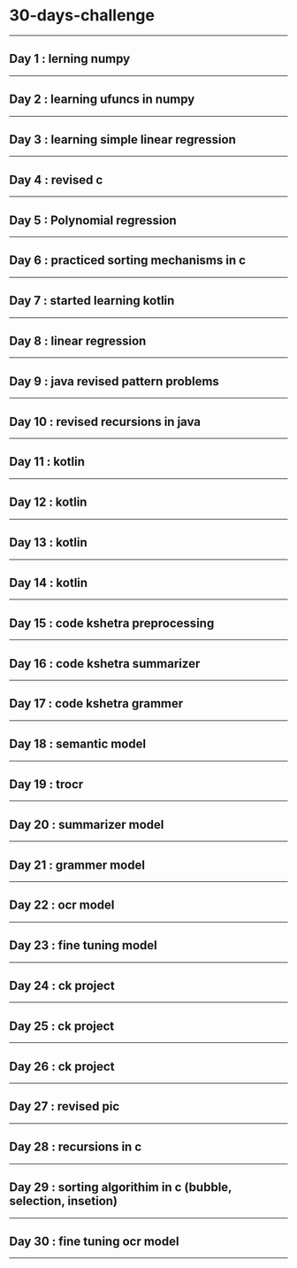 # 30-days-challenge   
___                 
## Day 1 : lerning numpy  
___   
## Day 2 : learning ufuncs in numpy                    
___                 
## Day 3 : learning simple linear regression                    
___        
## Day 4 : revised c      
___     
## Day 5 : Polynomial regression                        
___      
## Day 6 : practiced sorting mechanisms in c     
___ 
## Day 7 : started learning kotlin                
___           
## Day 8 : linear regression    
___                               
## Day 9 : java revised pattern problems 
___ 
## Day 10 : revised recursions in java
___
## Day 11 : kotlin 
___
## Day 12 : kotlin 
___       
## Day 13 : kotlin
___
## Day 14 : kotlin
___
## Day 15 : code kshetra preprocessing  
___
## Day 16 : code kshetra summarizer
___
## Day 17 : code kshetra grammer
___
## Day 18 : semantic model 
___
## Day 19 : trocr
___
## Day 20 : summarizer model 
___
## Day 21 : grammer model 
___
## Day 22 : ocr model

___
## Day 23 : fine tuning model
___
## Day 24 : ck project
___
## Day 25 : ck project
___
## Day 26 : ck project 
___
## Day 27 :  revised pic 
___
## Day 28 : recursions in c 
___
## Day 29 : sorting algorithim in c (bubble, selection, insetion)
___
## Day 30 : fine tuning ocr model 
___
